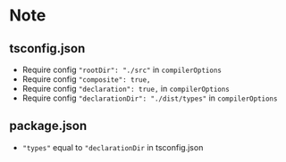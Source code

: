 # Note

## tsconfig.json

- Require config `"rootDir": "./src"` in `compilerOptions`
- Require config `"composite": true,`
- Require config `"declaration": true,` in `compilerOptions`
- Require config `"declarationDir": "./dist/types"` in `compilerOptions`

## package.json

- `"types"` equal to `"declarationDir` in tsconfig.json

